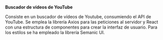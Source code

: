 **Buscador de vídeos de YouTube**

Consiste en un buscador de vídeos de Youtube, consumiendo el API de YouTube. Se emplea la librería Axios para las peticiones al servidor y React con una estructura de componentes para crear la interfaz de usuario. Para los estilos se ha empleado la librería Semanic UI.
